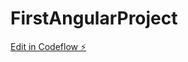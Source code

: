 # FirstAngularProject

[Edit in Codeflow ⚡️](https://stackblitz.com/~/github.com/RyseUp/FirstAngularProject)
